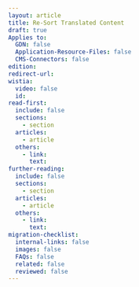 ```yaml
---
layout: article
title: Re-Sort Translated Content
draft: true
Applies to:
  GDN: false
  Application-Resource-Files: false
  CMS-Connectors: false
edition:
redirect-url:
wistia:
  video: false
  id:
read-first:
  include: false
  sections:
    - section
  articles:
    - article
  others:
    - link:
      text:
further-reading:
  include: false
  sections:
    - section
  articles:
    - article
  others:
    - link:
      text:
migration-checklist:
  internal-links: false
  images: false
  FAQs: false
  related: false
  reviewed: false
---
```


